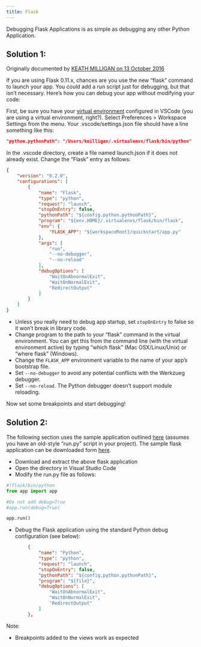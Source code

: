 ```yaml
---
title: Flask
---
```


Debugging Flask Applications is as simple as debugging any other Python Application.  

## Solution 1:  
Originally documented by [KEATH MILLIGAN on 13 October 2016](http://keathmilligan.net/debugging-a-flask-0-11-app-in-visual-studio-code/)

If you are using Flask 0.11.x, chances are you use the new “flask” command to launch your app. You could add a run script just for debugging, but that isn’t necessary. Here’s how you can debug your app without modifying your code:

First, be sure you have your [virtual environment](https://docs.python.org/3/library/venv.html) configured in VSCode (you are using a virtual environment, right?). Select Preferences > Workspace Settings from the menu. Your .vscode/settings.json file should have a line something like this:

```json
"python.pythonPath": "/Users/kmilligan/.virtualenvs/flask/bin/python"
```

In the .vscode directory, create a file named launch.json if it does not already exist. Change the “Flask” entry as follows:  
```json
{
    "version": "0.2.0",
    "configurations": [
        {
            "name": "Flask",
            "type": "python",
            "request": "launch",
            "stopOnEntry": false,
            "pythonPath": "${config.python.pythonPath}",
            "program": "${env.HOME}/.virtualenvs/flask/bin/flask",
            "env": {
                "FLASK_APP": "${workspaceRoot}/quickstart/app.py"
            },
            "args": [
                "run",
                "--no-debugger",
                "--no-reload"
            ],
            "debugOptions": [
                "WaitOnAbnormalExit",
                "WaitOnNormalExit",
                "RedirectOutput"
            ]
        }
    ]
}
```

- Unless you really need to debug app startup, set ```stopOnEntry``` to false so it won’t break in library code.  
- Change program to the path to your “flask” command in the virtual environment. You can get this from the command line (with the virtual environment active) by typing “which flask” (Mac OSX/Linux/Unix) or “where flask” (Windows).  
- Change the ```FLASK_APP``` environment variable to the name of your app’s bootstrap file.  
- Set ```--no-debugger``` to avoid any potential conflicts with the Werkzueg debugger.  
- Set ```--no-reload```. The Python debugger doesn’t support module reloading.  

Now set some breakpoints and start debugging!

## Solution 2:  
The following section uses the sample application outlined [here](http://blog.miguelgrinberg.com/post/the-flask-mega-tutorial-part-i-hello-world) (assumes you have an old-style “run.py” script in your project). The sample flask application can be downloaded form [here](https://github.com/miguelgrinberg/microblog/archive/version-0.1.zip).

- Download and extract the above flask application  
- Open the directory in Visual Studio Code  
- Modify the run.py file as follows:  
```python
#!flask/bin/python
from app import app

#Do not add debug=True
#app.run(debug=True)

app.run()
```
- Debug the Flask application using the standard Python debug configuration (see below):  
```json
        {
            "name": "Python",
            "type": "python",
            "request": "launch",
            "stopOnEntry": false,
            "pythonPath": "${config.python.pythonPath}",
            "program": "${file}",
            "debugOptions": [
                "WaitOnAbnormalExit",
                "WaitOnNormalExit",
                "RedirectOutput"
            ]
        },
```

Note:  
- Breakpoints added to the views work as expected


